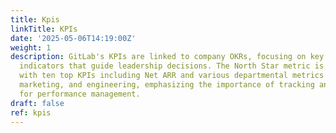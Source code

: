 ```yaml
---
title: Kpis
linkTitle: KPIs
date: '2025-05-06T14:19:00Z'
weight: 1
description: GitLab's KPIs are linked to company OKRs, focusing on key performance
  indicators that guide leadership decisions. The North Star metric is run-rate revenue,
  with ten top KPIs including Net ARR and various departmental metrics across sales,
  marketing, and engineering, emphasizing the importance of tracking and reporting
  for performance management.
draft: false
ref: kpis
---
```


